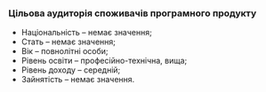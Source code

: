 ### Цільова аудиторія споживачів програмного продукту

+ Національність – немає значення;  
+ Стать – немає значення;  
+ Вік – повнолітні особи;  
+ Рівень освіти –  професійно-технічна, вища;  
+ Рівень доходу – середній;  
+ Зайнятість – немає значення.

